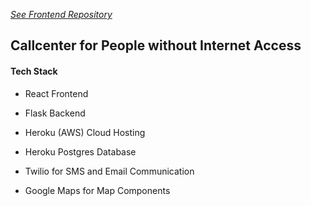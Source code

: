 
[*See Frontend Repository*](https://github.com/dostuffthatmatters/callcenter-frontend)

## Callcenter for People without Internet Access

#### Tech Stack

* React Frontend
* Flask Backend

* Heroku (AWS) Cloud Hosting
* Heroku Postgres Database

* Twilio for SMS and Email Communication
* Google Maps for Map Components
